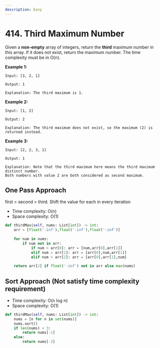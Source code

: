 ```yaml
---
description: Easy
---
```


# 414. Third Maximum Number

Given a **non-empty** array of integers, return the **third** maximum number in this array. If it does not exist, return the maximum number. The time complexity must be in O\(n\).

**Example 1:**  


```text
Input: [3, 2, 1]

Output: 1

Explanation: The third maximum is 1.
```

**Example 2:**  


```text
Input: [1, 2]

Output: 2

Explanation: The third maximum does not exist, so the maximum (2) is returned instead.
```

**Example 3:**  


```text
Input: [2, 2, 3, 1]

Output: 1

Explanation: Note that the third maximum here means the third maximum distinct number.
Both numbers with value 2 are both considered as second maximum.
```

## One Pass Approach 

first &gt; second &gt; third.  Shift the value for each in every iteration 

* Time complexity: O\(n\)
* Space complexity: O\(1\)

```python
def thirdMax(self, nums: List[int]) -> int:
    arr = [float('-inf'),float('-inf'),float('-inf')]
        
    for num in nums:
        if num not in arr:
            if num > arr[0]: arr = [num,arr[0],arr[1]]
            elif num > arr[1]: arr = [arr[0],num,arr[1]]
            elif num > arr[2]: arr = [arr[0],arr[1],num]
            
    return arr[2] if float('-inf') not in arr else max(nums)
```

## Sort Approach \(Not satisfy time complexity requirement\)

* Time complexity: O\(n log n\)
* Space complexity: O\(1\)

```python
def thirdMax(self, nums: List[int]) -> int:
    nums = [n for n in set(nums)]
    nums.sort()
    if len(nums) < 3:
        return nums[-1]
    else:
        return nums[-3]
```

